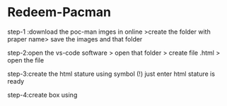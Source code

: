 # Redeem-Pacman

step-1 :download the poc-man imges in online >create the folder with praper name> save the images and that folder

step-2:open the vs-code software > open that folder > create file .html > open the file

step-3:create the html stature using symbol (!) just enter html stature is ready

step-4:create box using <style> type the height and width to create the rectangle box css (or) style tag in html file

step-5:open the script tag (or) create separate .js file

step-6:poc-man prograam is running successfully

https://github.com/BalasuryaMCA2023/Redeem-Pacmen/assets/139736173/6308a530-1f55-4b80-b5ca-7acbe3759a6a

# Future Improvement

currently, for positions in multiple directions, future improvements are multiple colors in Pac-Man using Javascript are  another language in the future 
